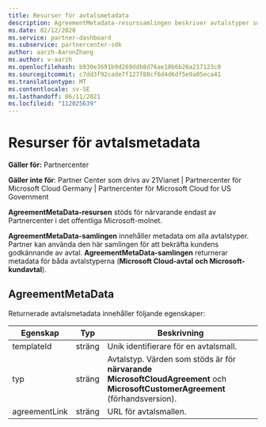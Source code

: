 ```yaml
---
title: Resurser för avtalsmetadata
description: AgreementMetadata-resurssamlingen beskriver avtalstyper som partner kan använda för att bekräfta kundens godkännande.
ms.date: 02/12/2020
ms.service: partner-dashboard
ms.subservice: partnercenter-sdk
author: aarzh-AaronZhang
ms.author: v-aarzh
ms.openlocfilehash: b930e3691b9d269ddb8d76ae18b6b26a217123c0
ms.sourcegitcommit: c7dd3f92cade7f127f88cf6d4d6df5e9a05eca41
ms.translationtype: MT
ms.contentlocale: sv-SE
ms.lasthandoff: 06/11/2021
ms.locfileid: "112025639"
---
```

# <a name="agreement-metadata-resources"></a>Resurser för avtalsmetadata

**Gäller för:** Partnercenter

**Gäller inte för**: Partner Center som drivs av 21Vianet | Partnercenter för Microsoft Cloud Germany | Partnercenter för Microsoft Cloud for US Government

**AgreementMetaData-resursen** stöds för närvarande endast av Partnercenter i det offentliga Microsoft-molnet. 

**AgreementMetaData-samlingen** innehåller metadata om alla avtalstyper. Partner kan använda den här samlingen för att bekräfta kundens godkännande av avtal. **AgreementMetaData-samlingen** returnerar metadata för båda avtalstyperna (**Microsoft Cloud-avtal** **och Microsoft-kundavtal**).

## <a name="agreementmetadata"></a>AgreementMetaData

Returnerade avtalsmetadata innehåller följande egenskaper:

| Egenskap      | Typ               | Beskrivning                                                                       |
|---------------|--------------------|-----------------------------------------------------------------------------------|
| templateId    | sträng             | Unik identifierare för en avtalsmall.                                       |
| typ          | sträng             | Avtalstyp. Värden som stöds är för **närvarande MicrosoftCloudAgreement** och **MicrosoftCustomerAgreement** (förhandsversion). |
| agreementLink | sträng             | URL för avtalsmallen.                                                    |
